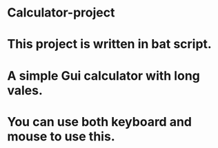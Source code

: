 # Calculator-project
# This project is written in bat script.
# A simple Gui calculator with long vales.
# You can use both keyboard and mouse to use this.
